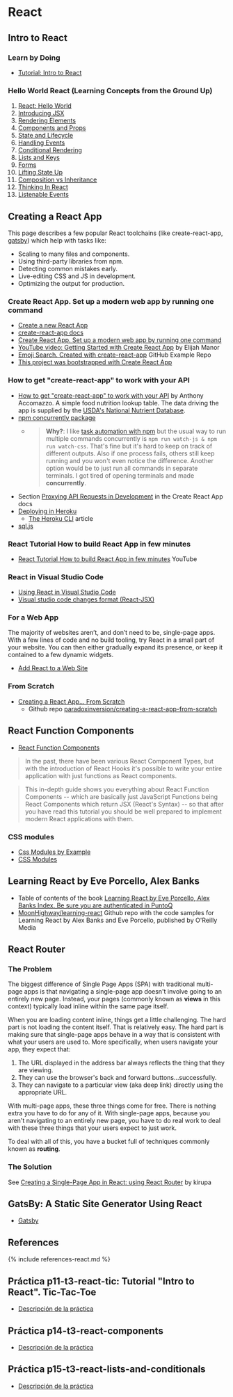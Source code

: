 # React

## Intro to React

###  Learn by Doing

* [Tutorial: Intro to React](https://reactjs.org/tutorial/tutorial.html)

### Hello World React (Learning Concepts from the Ground Up)

1. [React: Hello World](https://reactjs.org/docs/hello-world.html)
2. [Introducing JSX](https://reactjs.org/docs/introducing-jsx.html)
3. [Rendering Elements](https://reactjs.org/docs/rendering-elements.html)
4. [Components and Props](https://reactjs.org/docs/components-and-props.html)
5. [State and Lifecycle](https://reactjs.org/docs/state-and-lifecycle.html)
6. [Handling Events](https://reactjs.org/docs/handling-events.html)
7. [Conditional Rendering](https://reactjs.org/docs/conditional-rendering.html)
8.  [Lists and Keys](https://reactjs.org/docs/lists-and-keys.html)
9.  [Forms](https://reactjs.org/docs/forms.html)
10. [Lifting State Up](https://reactjs.org/docs/lifting-state-up.html)
11. [Composition vs Inheritance](https://reactjs.org/docs/composition-vs-inheritance.html)
12. [Thinking In React](https://reactjs.org/docs/thinking-in-react.html)
13. [Listenable Events](https://reactjs.org/docs/events.html)

## Creating a React App

This page describes a few popular React toolchains (like create-react-app, [gatsby](https://www.gatsbyjs.org/)) which help with tasks like:

- Scaling to many files and components.
- Using third-party libraries from npm.
- Detecting common mistakes early.
- Live-editing CSS and JS in development.
- Optimizing the output for production.



### Create React App. Set up a modern web app by running one command

* [Create a new React App](https://reactjs.org/docs/create-a-new-react-app.html)
* [create-react-app docs](https://create-react-app.dev/docs/getting-started)
* [Create React App. Set up a modern web app by running one command](https://create-react-app.dev/)
* [YouTube video: Getting Started with Create React App](https://youtu.be/eCz3rhsDG5s) by Elijah  Manor
* [Emoji Search. Created with create-react-app](https://github.com/ahfarmer/emoji-search) GitHub Example Repo
* [This project was bootstrapped with Create React App](https://github.com/facebook/create-react-app/blob/master/packages/react-scripts/template/README.md)


### How to get "create-react-app" to work with your API

* [How to get "create-react-app" to work with your API](https://www.newline.co/fullstack-react/articles/using-create-react-app-with-a-server/) by Anthony Accomazzo. A simple food nutrition lookup table. The data driving the app is supplied by the [USDA's National Nutrient Database](https://www.ars.usda.gov/northeast-area/beltsville-md/beltsville-human-nutrition-research-center/nutrient-data-laboratory/docs/usda-national-nutrient-database-for-standard-reference/).
* [npm concurrently package](https://github.com/kimmobrunfeldt/concurrently#readme)
  - > **Why?**: I like [task automation with npm](http://substack.net/task_automation_with_npm_run) but the usual way to run multiple commands concurrently is `npm run watch-js & npm run watch-css`. That's fine but it's hard to keep on track of different outputs. Also if one process fails, others still keep running and you won't even notice the difference. Another option would be to just run all commands in separate terminals. I got tired of opening terminals and made **concurrently**.
* Section [Proxying API Requests in Development](https://create-react-app.dev/docs/proxying-api-requests-in-development/) in the Create React App docs
* [Deploying in Heroku](https://github.com/fullstackreact/food-lookup-demo#deploying)
  * [The Heroku CLI](https://devcenter.heroku.com/articles/heroku-cli) article
* [sql.js](https://github.com/kripken/sql.js)
  
### React Tutorial How to build React App in few minutes

* [React Tutorial How to build React App in few minutes](https://youtu.be/SPM4xyYd9MI) YouTube

### React in Visual Studio Code

* [Using React in Visual Studio Code](https://code.visualstudio.com/docs/nodejs/reactjs-tutorial)
* [Visual studio code changes format (React-JSX)](https://stackoverflow.com/questions/44993808/visual-studio-code-changes-format-react-jsx)

### For a Web App

The majority of websites aren’t, and don’t need to be, single-page apps. With a few lines of code and no build tooling, try React in a small part of your website. You can then either gradually expand its presence, or keep it contained to a few dynamic widgets.

* [Add React to a Web Site](https://reactjs.org/docs/add-react-to-a-website.html)

### From Scratch

* [Creating a React App… From Scratch](https://blog.usejournal.com/creating-a-react-app-from-scratch-f3c693b84658)
  - Github repo [paradoxinversion/creating-a-react-app-from-scratch](https://github.com/paradoxinversion/creating-a-react-app-from-scratch)

## React Function Components

* [React Function Components](https://www.robinwieruch.de/react-function-component#react-function-component-lifecycle)

>In the past, there have been various React Component Types, but with the introduction of React Hooks it's possible to write your entire application with just functions as React components.

>This in-depth guide shows you everything about React Function Components -- which are basically just JavaScript Functions being React Components which return JSX (React's Syntax) -- so that after you have read this tutorial you should be well prepared to implement modern React applications with them.

### CSS modules

* [Css Modules by Example](https://www.javascriptstuff.com/css-modules-by-example/)
* [CSS Modules](https://github.com/css-modules/css-modules)


## Learning React by Eve Porcello, Alex Banks 

* Table of contents of the book [Learning React by Eve Porcello, Alex Banks Index. Be sure you are authenticated in PuntoQ](learning-react.md)
* [MoonHighway/learning-react](https://github.com/moonhighway/learning-react) Github repo with the code samples for Learning React by Alex Banks and Eve Porcello, published by O'Reilly Media

## React Router

### The Problem

The biggest difference of Single Page Apps (SPA) with traditional multi-page apps is that navigating a single-page app doesn't involve going to an entirely new page. Instead, your pages (commonly known as **views** in this context) typically load inline within the same page itself.

When you are loading content inline, things get a little challenging. The hard part is not loading the content itself. That is relatively easy. The hard part is making sure that single-page apps behave in a way that is consistent with what your users are used to. More specifically, when users navigate your app, they expect that:

1. The URL displayed in the address bar always reflects the thing that they are viewing.
2. They can use the browser's back and forward buttons...successfully.
3. They can navigate to a particular view (aka deep link) directly using the appropriate URL.

With multi-page apps, these three things come for free. There is nothing extra you have to do for any of it. With single-page apps, because you aren't navigating to an entirely new page, you have to do real work to deal with these three things that your users expect to just work.

To deal with all of this, you have a bucket full of techniques commonly known as **routing**.

### The Solution 

See [Creating a Single-Page App in React: using React Router](https://www.kirupa.com/react/creating_single_page_app_react_using_react_router.htm) 
by kirupa  

## GatsBy: A Static Site Generator Using React

* [Gatsby](gatsby)

## References

{% include references-react.md %}
 

## Práctica p11-t3-react-tic: Tutorial "Intro to React". Tic-Tac-Toe 

* [Descripción de la práctica](practicas/p11-t3-react-tic)

## Práctica p14-t3-react-components

* [Descripción de la práctica](practicas/p14-t3-react-components/index.html)

## Práctica p15-t3-react-lists-and-conditionals

* [Descripción de la práctica](practicas/p15-t3-react-lists-and-conditionals/index.html)

